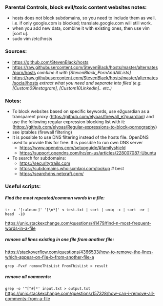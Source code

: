 ### Parental Controls, block evil/toxic content websites notes:
* hosts does not block subdomains, so you need to include them as well. i.e. if only google.com is blocked; translate.google.com will still work.
* when you add new data, combine it with existing ones, then use vim [sort u].
* sudo vim /etc/hosts

### Sources:
* https://github.com/StevenBlack/hosts
* https://raw.githubusercontent.com/StevenBlack/hosts/master/alternates/porn/hosts _combine it with [StevenBlack_PornAndAllLists]_
* https://raw.githubusercontent.com/StevenBlack/hosts/master/alternates/social/hosts _extract what you need and separate into filed (e.g. [Custom09Instagram], [Custom10Linkedin].. etc.)_

### Notes:
* To block websites based on specific keywords, use e2guardian as a transparent proxy (https://github.com/elyoas/firewall_e2guardian) and use the following regular expression blocking list with it: (https://github.com/elyoas/Regular-expressions-to-block-pornography)
* see iptables (firewall filtering)
* It is possible to use DNS filtering instead of the hosts file. OpenDNS used to provide this for free. It is possible to run own DNS server
    + https://www.opendns.com/setupguide/#familyshield
    + https://support.opendns.com/hc/en-us/articles/228007087-Ubuntu
* To search for subdomains:
    + https://securitytrails.com
    + https://subdomains.whoisxmlapi.com/lookup # best
    + https://searchdns.netcraft.com/

### Useful scripts:
##### Find the most repeated/common words in a file:
`tr -c '[:alnum:]' '[\n*]' < test.txt | sort | uniq -c | sort -nr | head  -10`

https://unix.stackexchange.com/questions/41479/find-n-most-frequent-words-in-a-file

##### remove all lines existing in one file from another file:
https://stackoverflow.com/questions/4366533/how-to-remove-the-lines-which-appear-on-file-b-from-another-file-a

`grep -Fvxf removeThisList FromThisList > result`

##### remove all comments:
`grep -o '^[^#]*' input.txt > output.txt`
https://unix.stackexchange.com/questions/157328/how-can-i-remove-all-comments-from-a-file


